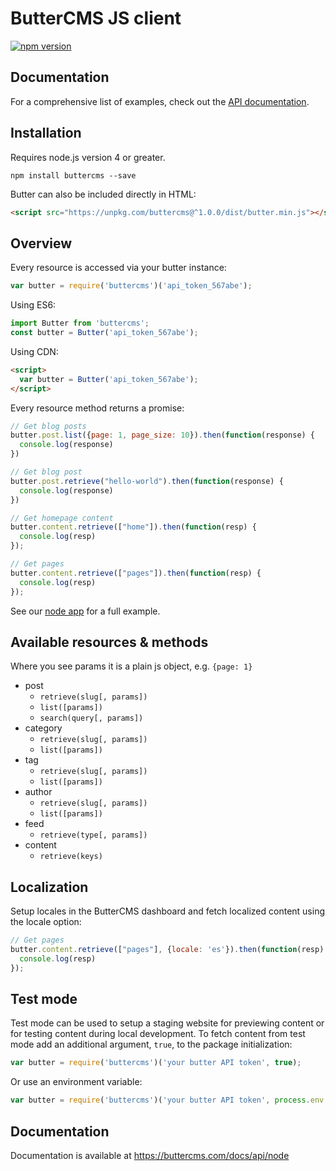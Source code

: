 # ButterCMS JS client

[![npm version](https://img.shields.io/npm/v/buttercms.svg)](https://www.npmjs.org/package/buttercms)

## Documentation

For a comprehensive list of examples, check out the [API documentation](https://buttercms.com/docs/api/).

## Installation

Requires node.js version 4 or greater.

```
npm install buttercms --save
```

Butter can also be included directly in HTML:

```html
<script src="https://unpkg.com/buttercms@^1.0.0/dist/butter.min.js"></script>
```

## Overview

Every resource is accessed via your butter instance:

```js
var butter = require('buttercms')('api_token_567abe');
```

Using ES6:

```js
import Butter from 'buttercms';
const butter = Butter('api_token_567abe');
```

Using CDN:

```html
<script>
  var butter = Butter('api_token_567abe');
</script>
```

Every resource method returns a promise:

```js
// Get blog posts
butter.post.list({page: 1, page_size: 10}).then(function(response) {
  console.log(response)
})

// Get blog post
butter.post.retrieve("hello-world").then(function(response) {
  console.log(response)
})

// Get homepage content
butter.content.retrieve(["home"]).then(function(resp) {
  console.log(resp)
});

// Get pages
butter.content.retrieve(["pages"]).then(function(resp) {
  console.log(resp)
});
```

See our [node app](https://github.com/buttercms/nodejs-cms-express-blog) for a full example.

## Available resources & methods

Where you see params it is a plain js object, e.g. `{page: 1}`

* post
  * `retrieve(slug[, params])`
  * `list([params])`
  * `search(query[, params])`
* category
  * `retrieve(slug[, params])`
  * `list([params])`
* tag
  * `retrieve(slug[, params])`
  * `list([params])`
* author
  * `retrieve(slug[, params])`
  * `list([params])`
* feed
  * `retrieve(type[, params])`
* content
  * `retrieve(keys)`

## Localization

Setup locales in the ButterCMS dashboard and fetch localized content using the locale option:


```js
// Get pages
butter.content.retrieve(["pages"], {locale: 'es'}).then(function(resp) {
  console.log(resp)
});
```

## Test mode

Test mode can be used to setup a staging website for previewing content or for testing content during local development. To fetch content from test mode add an additional argument, `true`, to the package initialization:

```js
var butter = require('buttercms')('your butter API token', true);
```

Or use an environment variable:

```js
var butter = require('buttercms')('your butter API token', process.env.BUTTER_TEST_MODE);
```

## Documentation

Documentation is available at https://buttercms.com/docs/api/node
